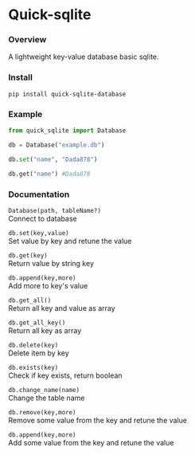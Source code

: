 # Quick-sqlite
### Overview
A lightweight key-value database basic sqlite.
### Install
```
pip install quick-sqlite-database
```
### Example
```py
from quick_sqlite import Database

db = Database("example.db")

db.set("name", "Dada878")

db.get("name") #Dada878
```
### Documentation
```Database(path, tableName?)```\
Connect to database

```db.set(key,value)```\
Set value by key and retune the value

```db.get(key)```\
Return value by string key

```db.append(key,more)```\
Add more to key's value

```db.get_all()```\
Return all key and value as array

```db.get_all_key()```\
Return all key as array

```db.delete(key)```\
Delete item by key

```db.exists(key)```\
Check if key exists, return boolean

```db.change_name(name)```\
Change the table name

```db.remove(key,more)```\
Remove some value from the key and retune the value

```db.append(key,more)```\
Add some value from the key and retune the value
